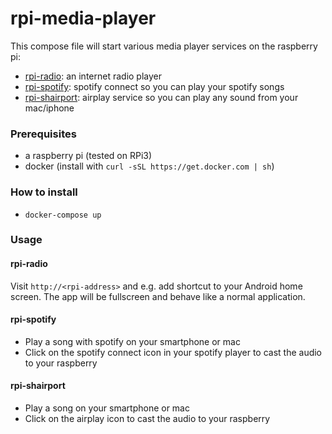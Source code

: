 # rpi-media-player
This compose file will start various media player services on the raspberry pi:
- [rpi-radio](http://github.com/svanscho/rpi-radio): an internet radio player
- [rpi-spotify](http://github.com/svanscho/rpi-spotify): spotify connect so you can play your spotify songs
- [rpi-shairport](http://github.com/svanscho/rpi-shairport): airplay service so you can play any sound from your mac/iphone

### Prerequisites
- a raspberry pi (tested on RPi3)
- docker (install with `curl -sSL https://get.docker.com | sh`)

### How to install
- `docker-compose up`

### Usage
#### rpi-radio
Visit `http://<rpi-address>` and e.g. add shortcut to your Android home screen. The app will be fullscreen and behave like a normal application.

#### rpi-spotify
- Play a song with spotify on your smartphone or mac
- Click on the spotify connect icon in your spotify player to cast the audio to your raspberry

#### rpi-shairport
- Play a song on your smartphone or mac
- Click on the airplay icon to cast the audio to your raspberry
